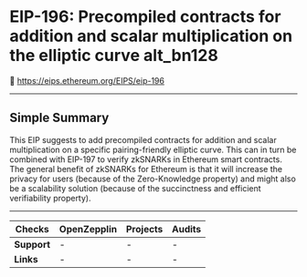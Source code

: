 # EIP-196: Precompiled contracts for addition and scalar multiplication on the elliptic curve alt_bn128 

🔗 https://eips.ethereum.org/EIPS/eip-196

---

##  Simple Summary
This EIP suggests to add precompiled contracts for addition and scalar multiplication on a specific pairing-friendly elliptic curve. This can in turn be combined with EIP-197 to verify zkSNARKs in Ethereum smart contracts. The general benefit of zkSNARKs for Ethereum is that it will increase the privacy for users (because of the Zero-Knowledge property) and might also be a scalability solution (because of the succinctness and efficient verifiability property).

---

**Checks** | OpenZepplin | Projects | Audits
--- | --- | --- | ---
**Support** | - | - | -
**Links** | - | - | -
